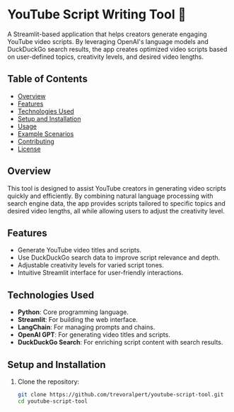 # YouTube Script Writing Tool 🎥

A Streamlit-based application that helps creators generate engaging YouTube video scripts. By leveraging OpenAI's language models and DuckDuckGo search results, the app creates optimized video scripts based on user-defined topics, creativity levels, and desired video lengths.

## Table of Contents
- [Overview](#overview)
- [Features](#features)
- [Technologies Used](#technologies-used)
- [Setup and Installation](#setup-and-installation)
- [Usage](#usage)
- [Example Scenarios](#example-scenarios)
- [Contributing](#contributing)
- [License](#license)

## Overview

This tool is designed to assist YouTube creators in generating video scripts quickly and efficiently. By combining natural language processing with search engine data, the app provides scripts tailored to specific topics and desired video lengths, all while allowing users to adjust the creativity level.

## Features

- Generate YouTube video titles and scripts.
- Use DuckDuckGo search data to improve script relevance and depth.
- Adjustable creativity levels for varied script tones.
- Intuitive Streamlit interface for user-friendly interactions.

## Technologies Used

- **Python**: Core programming language.
- **Streamlit**: For building the web interface.
- **LangChain**: For managing prompts and chains.
- **OpenAI GPT**: For generating video titles and scripts.
- **DuckDuckGo Search**: For enriching script content with search results.

## Setup and Installation

1. Clone the repository:
   ```bash
   git clone https://github.com/trevoralpert/youtube-script-tool.git
   cd youtube-script-tool
